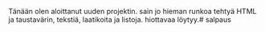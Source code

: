 Tänään olen aloittanut uuden projektin. sain jo hieman runkoa tehtyä HTML ja taustavärin, tekstiä, laatikoita ja listoja. hiottavaa löytyy.# salpaus